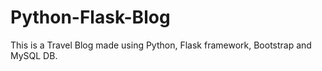 # Python-Flask-Blog
This is a Travel Blog made using Python, Flask framework, Bootstrap and MySQL DB. 
